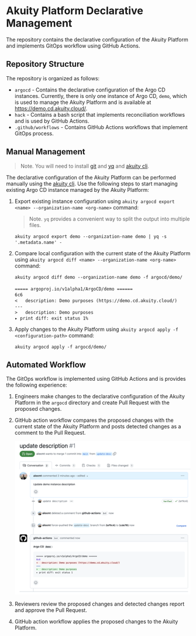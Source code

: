 # Akuity Platform Declarative Management

The repository contains the declarative configuration of the Akuity Platform and implements GitOps workflow using GitHub Actions.

## Repository Structure

The repository is organized as follows:

* `argocd` - Contains the declarative configuration of the Argo CD instances.
Currently, there is only one instance of Argo CD, `demo`, which is used to manage the Akuity Platform and is available at https://demo.cd.akuity.cloud/.
* `hack` - Contains a bash script that implements reconciliation workflows and is used by GitHub Actions.
* `.github/workflows` - Contains GitHub Actions workflows that implement GitOps process.

## Manual Management

> Note. You will need to install [git](https://git-scm.com/downloads) and [yq](https://mikefarah.gitbook.io/yq/) and [akuity cli](https://docs.akuity.io/akuity-platform/cli).

The declarative configuration of the Akuity Platform can be performed manually using the [akuity cli](https://docs.akuity.io/akuity-platform/cli). Use the following steps to
start managing existing Argo CD instance managed by the Akuity Platform:

1. Export existing instance configuration using `akuity argocd export <name> --organization-name <org-name>` command:

    > Note. `yq` provides a convenient way to split the output into multiple files.
    
    ```shell
    akuity argocd export demo --organization-name demo | yq -s '.metadata.name' -
    ```

1. Compare local configuration with the current state of the Akuity Platform using `akuity argocd diff <name> --organization-name <org-name>` command:

    ```shell
    akuity argocd diff demo --organization-name demo -f argocd/demo/

    ===== argoproj.io/v1alpha1/ArgoCD/demo ======
    6c6
    <   description: Demo purposes (https://demo.cd.akuity.cloud/)
    ---
    >   description: Demo purposes
    ▸ print diff: exit status 1%
    ```

1. Apply changes to the Akuity Platform using `akuity argocd apply -f <configuration-path>` command:

    ```shell
    akuity argocd apply -f argocd/demo/
    ```

## Automated Workflow

The GitOps workflow is implemented using GitHub Actions and is provides the following experience:

1. Engineers make changes to the declarative configuration of the Akuity Platform in the `argocd` directory and create Pull Request
with the proposed changes.
1. GitHub action workflow compares the proposed changes with the current state of the Akuity Platform and posts detected changes as a comment to the Pull Request.

    ![image](pr-comment.png)

1. Reviewers review the proposed changes and detected changes report and approve the Pull Request.
1. GitHub action workflow applies the proposed changes to the Akuity Platform.
